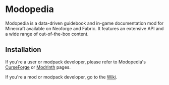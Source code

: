# Modopedia

Modopedia is a data-driven guidebook and in-game documentation mod for Minecraft available on Neoforge and Fabric. It 
features an extensive API and a wide range of out-of-the-box content.

## Installation

If you're a user or modpack developer, please refer to Modopedia's [CurseForge](https://www.curseforge.com/minecraft/mc-mods/modopedia) or
[Modrinth](https://modrinth.com/mod/modopedia) pages.

If you're a mod or modpack developer, go to the [Wiki](https://moddedmc.wiki/en/project/modopedia/docs).